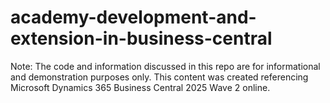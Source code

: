 ﻿# academy-development-and-extension-in-business-central

Note: The code and information discussed in this repo are for informational and demonstration purposes only. This content was created referencing Microsoft Dynamics 365 Business Central 2025 Wave 2 online.
